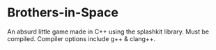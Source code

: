 # Brothers-in-Space
An absurd little game made in C++ using the splashkit library.
Must be compiled. Compiler options include g++ & clang++.
